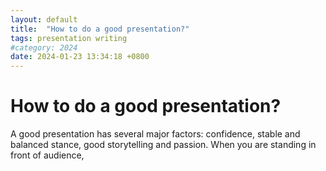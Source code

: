 ```yaml
---
layout: default
title:  "How to do a good presentation?"
tags: presentation writing
#category: 2024
date: 2024-01-23 13:34:18 +0800
---
```

# How to do a good presentation?

A good presentation has several major factors: confidence,  stable and balanced stance, good storytelling and passion. When you are standing in front of audience, 